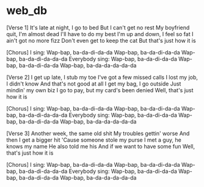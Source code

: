 # web_db
[Verse 1]
It's late at night, I go to bed
But I can't get no rest
My boyfriend quit, I'm almost dead
I'll have to do my best
I'm up and down, I feel so fat
I ain't got no more fizz
Don't even get to keep the cat
But that's just how it is

[Chorus]
I sing:
Wap-bap, ba-da-di-da-da
Wap-bap, ba-da-di-da-da
Wap-bap, ba-da-di-da-da-da
Everybody sing:
Wap-bap, ba-da-di-da-da
Wap-bap, ba-da-di-da-da
Wap-bap, ba-da-da-da-da-da

[Verse 2]
I get up late, I stub my toe
I've got a few missed calls
I lost my job, I didn't know
And that's not good at all
I get my bag, I go outside
Just mindin' my own biz
I go to pay, but my card's been denied
Well, that's just how it is

[Chorus]
I sing:
Wap-bap, ba-da-di-da-da
Wap-bap, ba-da-di-da-da
Wap-bap, ba-da-di-da-da-da
Everybody sing:
Wap-bap, ba-da-di-da-da
Wap-bap, ba-da-di-da-da
Wap-bap, ba-da-da-da-da-da

[Verse 3]
Another week, the same old shit
My troubles gettin' worse
And then I get a bigger hit
'Cause someone stole my purse
I met a guy, he knows my name
He also told me his
And if we want to have some fun
Well, that's just how it is

[Chorus]
I sing:
Wap-bap, ba-da-di-da-da
Wap-bap, ba-da-di-da-da
Wap-bap, ba-da-di-da-da-da
Everybody sing:
Wap-bap, ba-da-di-da-da
Wap-bap, ba-da-di-da-da
Wap-bap, ba-da-da-da-da-da
